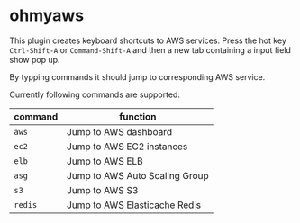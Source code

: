 # ohmyaws
This plugin creates keyboard shortcuts to AWS services. 
Press the hot key `Ctrl-Shift-A` or `Command-Shift-A` and then a new tab containing a input field show pop up.

By typping commands it should jump to corresponding AWS service.

Currently following commands are supported:

| command | function |
|----|-----------------------|
| `aws` |  Jump to AWS dashboard |
| `ec2` |  Jump to AWS EC2 instances |
| `elb` |  Jump to AWS ELB |
| `asg` |  Jump to AWS Auto Scaling Group |
| `s3`  | Jump to AWS S3|
| `redis`| Jump to AWS Elasticache Redis|

